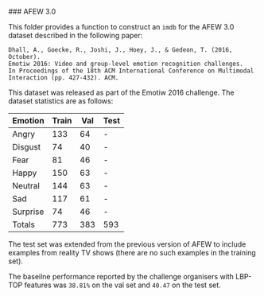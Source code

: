 ### AFEW 3.0


This folder provides a function to construct an `imdb` for the AFEW 3.0 dataset
described in the following paper:

```
Dhall, A., Goecke, R., Joshi, J., Hoey, J., & Gedeon, T. (2016, October).
Emotiw 2016: Video and group-level emotion recognition challenges.
In Proceedings of the 18th ACM International Conference on Multimodal
Interaction (pp. 427-432). ACM.
```

This dataset was released as part of the Emotiw 2016 challenge.  The dataset
statistics are as follows:

| Emotion  | Train | Val | Test |
|----------|-------|-----|------|
| Angry    | 133   | 64  | -    |
| Disgust  | 74    | 40  | -    |
| Fear     | 81    | 46  | -    |
| Happy    | 150   | 63  | -    |
| Neutral  | 144   | 63  | -    |
| Sad      | 117   | 61  | -    |
| Surprise | 74    | 46  | -    |
| Totals   | 773   | 383 | 593  |

The test set was extended from the previous version of AFEW to include examples
from reality TV shows (there are no such examples in the training set).

The baseilne performance reported by the challenge organisers with LBP-TOP
features was `38.81%` on the val set and `40.47` on the test set.
